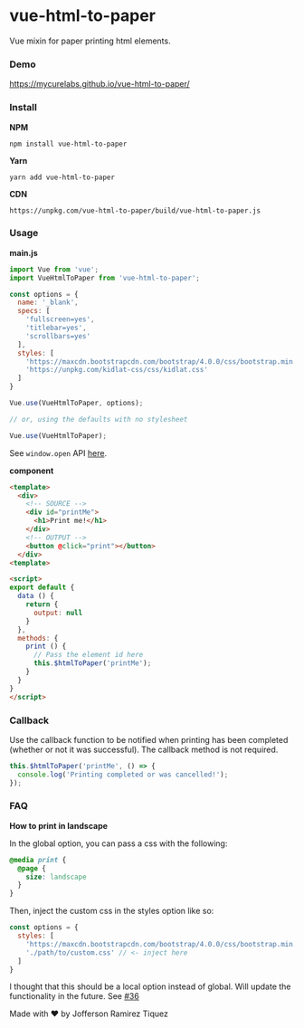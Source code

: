 # vue-html-to-paper
Vue mixin for paper printing html elements.

### Demo

https://mycurelabs.github.io/vue-html-to-paper/

### Install

**NPM**
```
npm install vue-html-to-paper
```
**Yarn**
```
yarn add vue-html-to-paper
```
**CDN**
```
https://unpkg.com/vue-html-to-paper/build/vue-html-to-paper.js
```

### Usage

**main.js**

```javascript
import Vue from 'vue';
import VueHtmlToPaper from 'vue-html-to-paper';

const options = {
  name: '_blank',
  specs: [
    'fullscreen=yes',
    'titlebar=yes',
    'scrollbars=yes'
  ],
  styles: [
    'https://maxcdn.bootstrapcdn.com/bootstrap/4.0.0/css/bootstrap.min.css',
    'https://unpkg.com/kidlat-css/css/kidlat.css'
  ]
}

Vue.use(VueHtmlToPaper, options);

// or, using the defaults with no stylesheet

Vue.use(VueHtmlToPaper);
```

See `window.open` API [here](https://www.w3schools.com/Jsref/met_win_open.asp).

**component**

```html
<template>
  <div>
    <!-- SOURCE -->
    <div id="printMe">
      <h1>Print me!</h1>
    </div>
    <!-- OUTPUT -->
    <button @click="print"></button>
  </div>
<template>

<script>
export default {
  data () {
    return {
      output: null
    }
  },
  methods: {
    print () {
      // Pass the element id here
      this.$htmlToPaper('printMe');
    }
  }
}
</script>
```

### Callback

Use the callback function to be notified when printing has been completed (whether or not it was successful). The callback method is not required.

```js
this.$htmlToPaper('printMe', () => {
  console.log('Printing completed or was cancelled!');
});
```

### FAQ

**How to print in landscape**

In the global option, you can pass a css with the following: 

```css
@media print {
  @page {
    size: landscape
  }
}
```

Then, inject the custom css in the styles option like so:

```js
const options = {
  styles: [
    'https://maxcdn.bootstrapcdn.com/bootstrap/4.0.0/css/bootstrap.min.css',
    './path/to/custom.css' // <- inject here
  ]
}
```

I thought that this should be a local option instead of global. Will update the functionality in the future. See [#36](https://github.com/mycurelabs/vue-html-to-paper/issues/36)

Made with ❤️ by Jofferson Ramirez Tiquez
